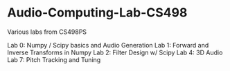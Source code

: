 # Audio-Computing-Lab-CS498
Various labs from CS498PS

Lab 0: Numpy / Scipy basics and Audio Generation
Lab 1: Forward and Inverse Transforms in Numpy
Lab 2: Filter Design w/ Scipy
Lab 4: 3D Audio
Lab 7: Pitch Tracking and Tuning
